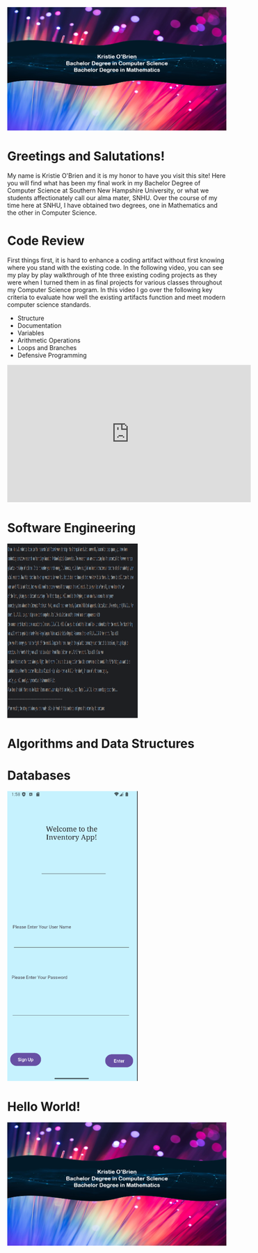 
<picture>
  <source media="(prefers-color-scheme: dark)" srcset="IntroMe.png">
  <source media="(prefers-color-scheme: light)" srcset="IntroMe.png">
  <img alt="Shows an illustrated sun in light mode and a moon with stars in dark mode." src="IntroMe.png">
</picture>


# Greetings and Salutations!
My name is Kristie O'Brien and it is my honor to have you visit this site! Here you will find what has been my final work in my Bachelor Degree
of Computer Science at Southern New Hampshire University, or what we students affectionately call our alma mater, SNHU. Over the course of my time here at SNHU, I have obtained two degrees, one in Mathematics and the other in Computer Science.

# Code Review
First things first, it is hard to enhance a coding artifact without first knowing where you stand with the existing code. In the following video, you can see my play by play walkthrough of hte three existing coding projects as they were when I turned them in as final projects for various classes throughout my Computer Science program. In this video I go over the following key criteria to evaluate how well the existing artifacts function and meet modern computer science standards.
* Structure
* Documentation
* Variables
* Arithmetic Operations
* Loops and Branches
* Defensive Programming

<iframe width="560" height="315" src="https://www.youtube.com/embed/x3H3RENZxw8?si=XqqlE4ZE6HTEMiIP" title="YouTube video player" frameborder="0" allow="accelerometer; autoplay; clipboard-write; encrypted-media; gyroscope; picture-in-picture; web-share" referrerpolicy="strict-origin-when-cross-origin" allowfullscreen></iframe>

# Software Engineering
<a href="https://github.com/KO-SNHU/KO-SNHU.github.io/tree/main/TextBasedAdventureGame/EnhancedGame" target="_blank">
    <img src="Intrepid Archive.png" alt="Alt text" width="300" height="400">
</a>

# Algorithms and Data Structures

# Databases
<a href="https://github.com/KO-SNHU/KO-SNHU.github.io/tree/main/InventoryAndroidApp/EnhancedInventoryApp" target="_blank">
    <img src="InventoryAppPic.png" alt="Alt text" width="300">
</a>

# Hello World!
<picture>
  <source media="(prefers-color-scheme: dark)" srcset="https://github.com/KO-SNHU/KO-SNHU.github.io/blob/main/IntroMe.png">
  <source media="(prefers-color-scheme: light)" srcset="https://github.com/KO-SNHU/KO-SNHU.github.io/blob/main/IntroMe.png">
  <img alt="Shows an illustrated sun in light mode and a moon with stars in dark mode." src="https://github.com/KO-SNHU/KO-SNHU.github.io/blob/main/IntroMe.png">
</picture>



